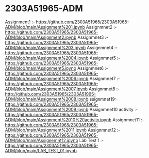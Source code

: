 # 2303A51965-ADM
Assignment1 :- https://github.com/2303A51965/2303A51965-ADM/blob/main/Assignment%201.ipynb
Assignmnet2 :- https://github.com/2303A51965/2303A51965-ADM/blob/main/Assignment2.ipynb
Assignmnet3 :- https://github.com/2303A51965/2303A51965-ADM/blob/main/Assignment%203.ipynb
Assignmnet4 :- https://github.com/2303A51965/2303A51965-ADM/blob/main/Assignment%2004.ipynb
Assignmnet5 :- https://github.com/2303A51965/2303A51965-ADM/blob/main/Assignment5.ipynb
Assignmnet6 :- https://github.com/2303A51965/2303A51965-ADM/blob/main/Assignment%2006.ipynb
Assignmnet7 :- https://github.com/2303A51965/2303A51965-ADM/blob/main/Assignment%2007.ipynb
Assignmnet8 :- http://github.com/2303A51965/2303A51965-ADM/blob/main/Assignment%2008.ipynb
ssignmnet19:- https://github.com/2303A51965/2303A51965-ADM/blob/main/Assignment%2009.ipynb
Assignmnet10 activity :- https://github.com/2303A51965/2303A51965-ADM/blob/main/Assignment%2010%20activity.ipynb
Assignmnet11 :- https://github.com/2303A51965/2303A51965-ADM/blob/main/Assignment%2011.ipynb
Assignmnet12 :- https://github.com/2303A51965/2303A51965-ADM/blob/main/Assignemnt12.ipynb
Lab Test 1 :- https://github.com/2303A51965/2303A51965-ADM/blob/main/LAB_TEST_01.ipynb
